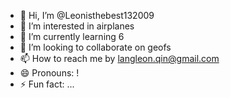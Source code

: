 - 👋 Hi, I’m @Leonisthebest132009
- 👀 I’m interested in airplanes
- 🌱 I’m currently learning 6
- 💞️ I’m looking to collaborate on geofs
- 📫 How to reach me by langleon.qin@gmail.com
- 😄 Pronouns: !
- ⚡ Fun fact: ...

<!---
Leonisthebest132009/Leonisthebest132009 is a ✨ special ✨ repository because its `README.md` (this file) appears on your GitHub profile.
You can click the Preview link to take a look at your changes.
--->
